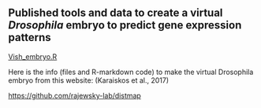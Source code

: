 ## Published tools and data to create a virtual *Drosophila* embryo to predict gene expression patterns 


[Vish_embryo.R](https://github.com/MelWorley/SingleCellAnalaysis/edit/main/Virtual_Embryo/Vish_embryo.R)


Here is the info (files and R-markdown code) to make the virtual Drosophila embryo from this website: (Karaiskos et al., 2017) 

https://github.com/rajewsky-lab/distmap
